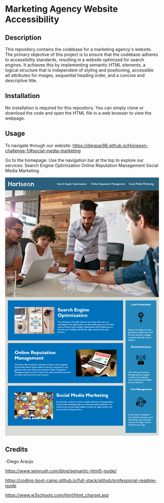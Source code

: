 # Marketing Agency Website Accessibility

## Description

This repository contains the codebase for a marketing agency's website. The primary objective of this project is to ensure that the codebase adheres to accessibility standards, resulting in a website optimized for search engines. It achieves this by implementing semantic HTML elements, a logical structure that is independent of styling and positioning, accessible alt attributes for images, sequential heading order, and a concise and descriptive title.

## Installation

No installation is required for this repository. You can simply clone or download the code and open the HTML file in a web browser to view the webpage.

## Usage

To navigate through our website: https://diegoar98.github.io/Horiseon-challenge-1/#social-media-marketing

Go to the homepage.
Use the navigation bar at the top to explore our services:
Search Engine Optimization
Online Reputation Management
Social Media Marketing

![Horiseon Digital Marketing Services: A team collaborating at a desk; visuals showcasing Search Engine Optimization, Online Reputation Management, and Social Media Marketing strategies; icons representing Lead Generation, Brand Awareness, and Cost Management.](./assets/images/horiseon%20page.png)


## Credits

-Diego Araujo

https://www.semrush.com/blog/semantic-html5-guide/

https://coding-boot-camp.github.io/full-stack/github/professional-readme-guide

https://www.w3schools.com/html/html_charset.asp